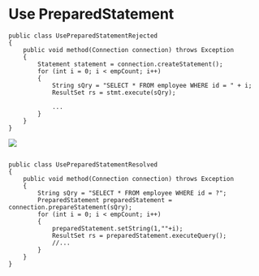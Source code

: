 Use PreparedStatement
===============

```
public class UsePreparedStatementRejected
{
	public void method(Connection connection) throws Exception
    {
        Statement statement = connection.createStatement();
        for (int i = 0; i < empCount; i++)
        {
            String sQry = "SELECT * FROM employee WHERE id = " + i;
            ResultSet rs = stmt.execute(sQry);
            
            ...
        }
    }
}
```

![](http://www.iconki.com/icons/Software-Applications/32x32-Applications-Basics/arrow_down_blue.png)

```

public class UsePreparedStatementResolved
{
	public void method(Connection connection) throws Exception
    {
        String sQry = "SELECT * FROM employee WHERE id = ?";
        PreparedStatement preparedStatement = connection.prepareStatement(sQry);
        for (int i = 0; i < empCount; i++)
        {
            preparedStatement.setString(1,""+i);
            ResultSet rs = preparedStatement.executeQuery();
            //...
        }
    }
}
```
